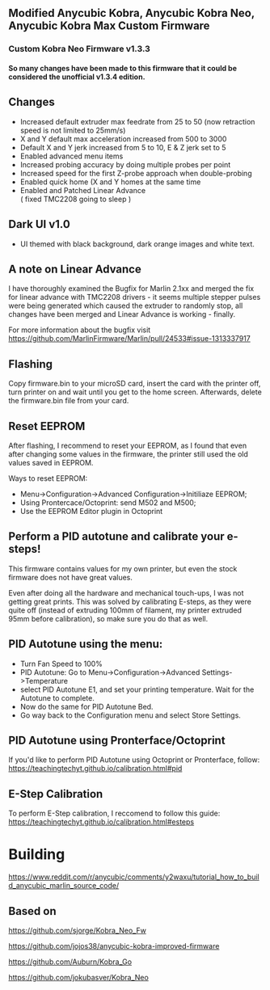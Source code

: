## Modified Anycubic Kobra, Anycubic Kobra Neo, Anycubic Kobra Max Custom Firmware   

### Custom Kobra Neo Firmware v1.3.3    
#### So many changes have been made to this firmware that it could be considered the unofficial v1.3.4 edition.

## Changes
- Increased default extruder max feedrate from 25 to 50 (now retraction speed is not limited to 25mm/s)
- X and Y default max acceleration increased from 500 to 3000
- Default X and Y jerk increased from 5 to 10, E & Z jerk set to 5   
- Enabled advanced menu items 
- Increased probing accuracy by doing multiple probes per point
- Increased speed for the first Z-probe approach when double-probing
- Enabled quick home (X and Y homes at the same time  
- Enabled and Patched Linear Advance    
  ( fixed TMC2208 going to sleep )

## Dark UI v1.0
- UI themed with black background, dark orange images and white text.

## A note on Linear Advance 
I have thoroughly examined the Bugfix for Marlin 2.1xx and merged the fix for linear advance with TMC2208 drivers - it seems multiple stepper pulses were being generated which caused the extruder to randomly stop, all changes have been merged and Linear Advance is working - finally.   

For more information about the bugfix visit https://github.com/MarlinFirmware/Marlin/pull/24533#issue-1313337917


## Flashing
Copy firmware.bin to your microSD card, insert the card with the printer off, turn printer on and wait until you get to the home screen. Afterwards, delete the firmware.bin file from your card.

## Reset EEPROM
After flashing, I recommend to reset your EEPROM, as I found that even after changing some values in the firmware, the printer still used the old values saved in EEPROM.

Ways to reset EEPROM:
- Menu->Configuration->Advanced Configuration->Initiliaze EEPROM; 
- Using Prontercace/Octoprint: send M502 and M500;
- Use the EEPROM Editor plugin in Octoprint


## Perform a PID autotune and calibrate your e-steps!
This firmware contains values for my own printer, but even the stock firmware does not have great values. 

Even after doing all the hardware and mechanical touch-ups, I was not getting great prints. This was solved by calibrating E-steps, as they were quite off (instead of extruding 100mm of filament, my printer extruded 95mm before calibration), so make sure you do that as well.

## PID Autotune using the menu:

- Turn Fan Speed to 100%
- PID Autotune: Go to Menu->Configuration->Advanced Settings->Temperature
- select PID Autotune E1, and set your printing temperature. Wait for the Autotune to complete.
- Now do the same for PID Autotune Bed. 
- Go way back to the Configuration menu and select Store Settings.

## PID Autotune using Pronterface/Octoprint
If you'd like to perform PID Autotune using Octoprint or Pronterface, follow: https://teachingtechyt.github.io/calibration.html#pid

## E-Step Calibration
To perform E-Step calibration, I reccomend to follow this guide: https://teachingtechyt.github.io/calibration.html#esteps

# Building
https://www.reddit.com/r/anycubic/comments/y2waxu/tutorial_how_to_build_anycubic_marlin_source_code/

## Based on
https://github.com/sjorge/Kobra_Neo_Fw

https://github.com/jojos38/anycubic-kobra-improved-firmware

https://github.com/Auburn/Kobra_Go
   
https://github.com/jokubasver/Kobra_Neo
